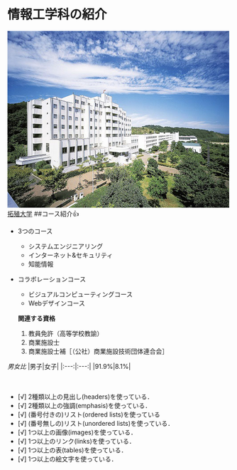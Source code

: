 # 情報工学科の紹介
<!-- Markdown記法を使って学科の紹介ページを作る -->
![Takushoku University](hachioji.jpg "八王子国際キャンパス")
[拓殖大学](http://www.takushoku-u.ac.jp "Takushoku University")
##コース紹介:+1:
- 3つのコース
  -  システムエンジニアリング
  -  インターネット&セキュリティ
  -  知能情報
- コラボレーションコース
  - ビジュアルコンピューティングコース
  - Webデザインコース

  **関連する資格**
  1. 教員免許（高等学校教諭）
  1. 商業施設士
  1. 商業施設士補［（公社）商業施設技術団体連合会］


*男女比* 
|男子|女子|
|:---:|:---:|
|91.9%|8.1%|



　
<!-- この部分より上に記述を追加して下のチェックボックスで確認する -->
- [√] 2種類以上の見出し(headers)を使っている．
- [√] 2種類以上の強調(emphasis)を使っている．
- [√] (番号付きの)リスト(ordered lists)を使っている
- [√] (番号無しの)リスト(unordered lists)を使っている．
- [√] 1つ以上の画像(images)を使っている．
- [√] 1つ以上のリンク(links)を使っている．
- [√] 1つ以上の表(tables)を使っている．
- [√] 1つ以上の絵文字を使っている．
